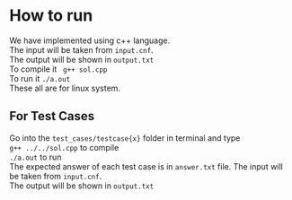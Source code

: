 # How to run
We have implemented using c++ language.  
The input will be taken from `input.cnf`.  
The output will be shown in     `output.txt`  
To compile it  ` g++ sol.cpp`  
To run it `./a.out`  
These all are for linux system.  
## For Test Cases
Go into the `test_cases/testcase{x}` folder in terminal and type   
`g++ ../../sol.cpp` to compile  
`./a.out` to run  
The expected answer of each test case is in `answer.txt` file.
The input will be taken from `input.cnf`.  
The output will be shown in     `output.txt`  